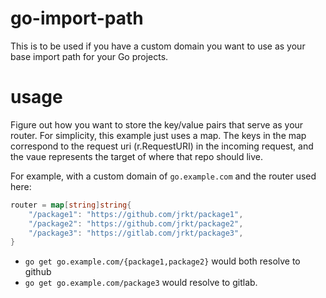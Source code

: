 # go-import-path
This is to be used if you have a custom domain you want to use as your base import path for your Go projects.

# usage
Figure out how you want to store the key/value pairs that serve as your router. For simplicity, this example just uses a map. The keys in the map correspond to the request uri (r.RequestURI) in the incoming request, and the vaue represents the target of where that repo should live.

For example, with a custom domain of `go.example.com` and the router used here:
```go
router = map[string]string{
    "/package1": "https://github.com/jrkt/package1",
    "/package2": "https://github.com/jrkt/package2",
    "/package3": "https://gitlab.com/jrkt/package3",
}
```

- `go get go.example.com/{package1,package2}` would both resolve to github
- `go get go.example.com/package3` would resolve to gitlab.

